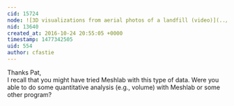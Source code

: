 ```yaml
---
cid: 15724
node: ![3D visualizations from aerial photos of a landfill (video)](../notes/cfastie/10-23-2016/3d-visualizations-from-aerial-photos-of-a-landfill-video)
nid: 13640
created_at: 2016-10-24 20:55:05 +0000
timestamp: 1477342505
uid: 554
author: cfastie
---
```


Thanks Pat,  
I recall that you might have tried Meshlab with this type of data. Were you able to do some quantitative analysis (e.g., volume) with Meshlab or some other program?